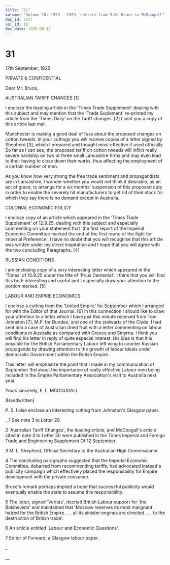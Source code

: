 ```yaml
---
title: "31"
volume: "Volume 18: 1923 - 1929, Letters from S.M. Bruce to McDougall"
doc_id: 7377
vol_id: 18
doc_date: 1925-09-17
---
```


# 31

17th September, 1925

PRIVATE &amp; CONFIDENTIAL

Dear Mr. Bruce,

AUSTRALIAN TARIFF CHANGES [1]

I enclose the leading article in the 'Times Trade Supplement' dealing with this subject and may mention that the 'Trade Suplement' re-printed my article from the 'Times Daily' on the Tariff changes. [2] I sent you a copy of this article last mail.

Manchester is making a good deal of fuss about the proposed changes on cotton tweeds. In your cuttings you will receive copies of a letter signed by Shepherd [3], which I prepared and thought most effective if used officially. So far as I can see, the proposed tariff on cotton tweeds will inflict really severe hardship on two or three small Lancashire firms and may even lead to their having to close down their works, thus affecting the employment of a certain number of men.

As you know how very strong the free trade sentiment and propagandists are in Lancashire, I wonder whether you would not think it desirable, as an act of grace, to arrange for a six months' suspension of this proposed duty in order to enable the severely hit manufacturers to get rid of their stock for which they say there is no demand except in Australia.

COLONIAL ECONOMIC POLICY

I enclose copy of an article which appeared in the 'Times Trade Supplement' of 12.9.25, dealing with this subject and especially commenting on your statement that 'the first report of the Imperial Economic Committee marked the end of the first round of the fight for Imperial Preference'. I have no doubt that you will recognise that this article was written under my direct inspiration and I hope that you will agree with the two concluding Paragraphs. [4]

RUSSIAN CONDITIONS

I am enclosing copy of a very interesting letter which appeared in the 'Times' of 15.9.25 under the title of 'Prius Dementat'. I think that you will find this both interesting and useful and I especially draw your attention to the portion marked. [5]

LABOUR AND EMPIRE ECONOMICS

I enclose a cutting from the 'United Empire' for September which I arranged for with the Editor of that Journal. [6] In this connection I should like to draw your attention to a letter which I have just this minute received from Tom Johnston [7], M.P. for Dundee, and one of the stalwarts of the Clyde. I had sent him a case of Australian dried fruit with a letter commenting on labour conditions in Australia as compared with Greece and Smyrna. I think you will find his letter in reply of quite especial interest. His idea is that it is possible for the British Parliamentary Labour left wing to counter Russian propaganda by drawing attention to the growth of labour ideals under democratic Government within the British Empire.

This letter will emphasize the point that I made in my communication of September 3rd about the importance of really effective Labour men being included in the Empire Parliamentary Association's visit to Australia next year.

Yours sincerely, F. L. MCDOUGALL

(Handwritten]

P. S. I also enclose an interesting cutting from Johnston's Glasgow paper.

_ 1 See note 3 to Letter 29.

2 'Australian Tariff Changes', the leading article, and McDougall's article cited in note 3 to Letter 30 were published in the Times Imperial and Foreign Trade and Engineering Supplement Of 12 September.

3 M. L. Shepherd, Official Secretary to the Australian High Commissioner.

4 The concluding paragraphs suggested that the Imperial Economic Committee, debarred from recommending tariffs, had advocated instead a publicity campaign which effectively placed the responsibility for Empire development with the private consumer.

Bruce's remark perhaps implied a hope that successful publicity would eventually enable the state to assume this responsibility.

5 The letter, signed 'Veritas', decried British Labour support for 'the Bolshevists' and maintained that 'Moscow reserves its most malignant hatred for the British Empire . . . all its sinister engines are directed . . . to the destruction of British trade'.

6 An article entitled 'Labour and Economic Questions'.

7 Editor of Forward, a Glasgow labour paper.

_

__
